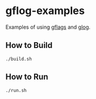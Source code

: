 # gflog-examples
Examples of using [gflags](https://github.com/gflags/gflags) and [glog](https://github.com/google/glog).

## How to Build
```
./build.sh
```

## How to Run
```
./run.sh
```
